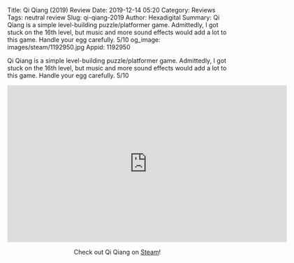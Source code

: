 Title: Qi Qiang (2019) Review
Date: 2019-12-14 05:20
Category: Reviews
Tags: neutral review
Slug: qi-qiang-2019
Author: Hexadigital
Summary: Qi Qiang is a simple level-building puzzle/platformer game. Admittedly, I got stuck on the 16th level, but music and more sound effects would add a lot to this game. Handle your egg carefully. 5/10
og_image: images/steam/1192950.jpg
Appid: 1192950

Qi Qiang is a simple level-building puzzle/platformer game. Admittedly, I got stuck on the 16th level, but music and more sound effects would add a lot to this game. Handle your egg carefully. 5/10

<center><iframe src="https://www.youtube.com/embed/BeWgxxyUaxg?feature=oembed" allow="accelerometer; autoplay; encrypted-media; gyroscope; picture-in-picture" width="640" height="360" frameborder="0"></iframe>

Check out Qi Qiang on [Steam](https://store.steampowered.com/app/1192950/?curator_clanid=34633900)!</center>
